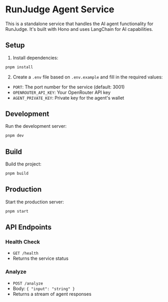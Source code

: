 # RunJudge Agent Service

This is a standalone service that handles the AI agent functionality for RunJudge. It's built with Hono and uses LangChain for AI capabilities.

## Setup

1. Install dependencies:

```bash
pnpm install
```

2. Create a `.env` file based on `.env.example` and fill in the required values:

- `PORT`: The port number for the service (default: 3001)
- `OPENROUTER_API_KEY`: Your OpenRouter API key
- `AGENT_PRIVATE_KEY`: Private key for the agent's wallet

## Development

Run the development server:

```bash
pnpm dev
```

## Build

Build the project:

```bash
pnpm build
```

## Production

Start the production server:

```bash
pnpm start
```

## API Endpoints

### Health Check

- `GET /health`
- Returns the service status

### Analyze

- `POST /analyze`
- Body: `{ "input": "string" }`
- Returns a stream of agent responses
